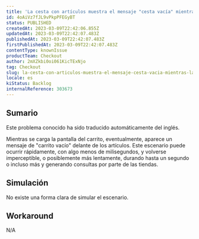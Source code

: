 ```yaml
---
title: 'La cesta con artículos muestra el mensaje "cesta vacía" mientras la pantalla aún se está cargando.'
id: 4oAiVz7fJL9vPkpPFEGyBT
status: PUBLISHED
createdAt: 2023-03-09T22:42:06.855Z
updatedAt: 2023-03-09T22:42:07.483Z
publishedAt: 2023-03-09T22:42:07.483Z
firstPublishedAt: 2023-03-09T22:42:07.483Z
contentType: knownIssue
productTeam: Checkout
author: 2mXZkbi0oi061KicTExNjo
tag: Checkout
slug: la-cesta-con-articulos-muestra-el-mensaje-cesta-vacia-mientras-la-pantalla-aun-se-esta-cargando
locale: es
kiStatus: Backlog
internalReference: 303673
---
```


## Sumario

<div class="alert alert-info">
  <p>Este problema conocido ha sido traducido automáticamente del inglés.</p>
</div>


Mientras se carga la pantalla del carrito, eventualmente, aparece un mensaje de "carrito vacío" delante de los artículos. Este escenario puede ocurrir rápidamente, con algo menos de milisegundos, y volverse imperceptible, o posiblemente más lentamente, durando hasta un segundo o incluso más y generando consultas por parte de las tiendas.


##

## Simulación


No existe una forma clara de simular el escenario.


##

## Workaround


N/A




